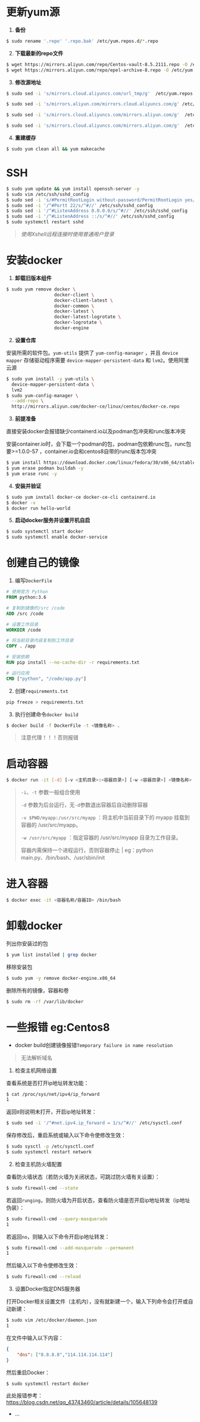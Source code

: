 # 更新yum源

1. **备份**

```bash
$ sudo rename '.repo' '.repo.bak' /etc/yum.repos.d/*.repo
```

2. **下载最新的repo文件**

```bash
$ wget https://mirrors.aliyun.com/repo/Centos-vault-8.5.2111.repo -O /etc/yum.repos.d/Centos-vault-8.5.2111.repo
$ wget https://mirrors.aliyun.com/repo/epel-archive-8.repo -O /etc/yum.repos.d/epel-archive-8.repo
```

3. **修改源地址**

```bash
$ sudo sed -i 's/mirrors.cloud.aliyuncs.com/url_tmp/g'  /etc/yum.repos.d/Centos-vault-8.5.2111.repo &&  sed -i 's/mirrors.aliyun.com/mirrors.cloud.aliyuncs.com/g' /etc/yum.repos.d/Centos-vault-8.5.2111.repo && sed -i 's/url_tmp/mirrors.aliyun.com/g' /etc/yum.repos.d/Centos-vault-8.5.2111.repo

$ sudo sed -i 's/mirrors.aliyun.com/mirrors.cloud.aliyuncs.com/g' /etc/yum.repos.d/epel-archive-8.repo

$ sudo sed -i 's/mirrors.cloud.aliyuncs.com/mirrors.aliyun.com/g'  /etc/yum.repos.d/Centos-vault-8.5.2111.repo 

$ sudo sed -i 's/mirrors.cloud.aliyuncs.com/mirrors.aliyun.com/g'  /etc/yum.repos.d/epel-archive-8.repo
```

4. **重建缓存**

```bash
$ sudo yum clean all && yum makecache
```





# SSH

```bash
$ sudo yum update && yum install openssh-server -y
$ sudo vim /etc/ssh/sshd_config 
$ sudo sed -i 's/#PermitRootLogin without-password/PermitRootLogin yes/' /etc/ssh/sshd_config
$ sudo sed -i '/^#Portt 22/s/^#//' /etc/ssh/sshd_config
$ sudo sed -i '/^#ListenAddress 0.0.0.0/s/^#//' /etc/ssh/sshd_config
$ sudo sed -i '/^#ListenAddress ::/s/^#//' /etc/ssh/sshd_config
$ sudo systemctl restart sshd
```

>  *使用Xshell远程连接时使用普通用户登录*





# 安装docker

1. **卸载旧版本组件**

```bash
$ sudo yum remove docker \
                  docker-client \
                  docker-client-latest \
                  docker-common \
                  docker-latest \
                  docker-latest-logrotate \
                  docker-logrotate \
                  docker-engine
```



2. **设置仓库**

安装所需的软件包。`yum-utils` 提供了 `yum-config-manager` ，并且 `device mapper` 存储驱动程序需要 `device-mapper-persistent-data` 和 `lvm2`。使用阿里云源

```bash
$ sudo yum install -y yum-utils \
  device-mapper-persistent-data \
  lvm2
$ sudo yum-config-manager \
  --add-repo \
  http://mirrors.aliyun.com/docker-ce/linux/centos/docker-ce.repo
```



3. **前提准备**

直接安装docker会报错缺少containerd.io以及podman包冲突和runc版本冲突

安装container.io时，会下载一个podman的包，podman包依赖runc包，runc包要>=1.0.0-57 ，container.io会和centos8自带的runc版本包冲突

```bash
$ yum install https://download.docker.com/linux/fedora/30/x86_64/stable/Packages/containerd.io-1.2.13-3.2.fc30.x86_64.rpm
$ yum erase podman buildah -y
$ yum erase runc -y
```



4. **安装并验证**

```bash
$ sudo yum install docker-ce docker-ce-cli containerd.io
$ docker -v
$ docker run hello-world
```



5. **启动docker服务并设置开机自启**

```bash
$ sudo systemctl start docker
$ sudo systemctl enable docker-service
```



# 创建自己的镜像

1. 编写`DockerFile`

```dockerfile
# 使用官方 Python 
FROM python:3.6

# 复制到镜像的/src /code
ADD /src /code

# 设置工作目录
WORKDIR /code

# 将当前目录内容复制到工作目录
COPY . /app

# 安装依赖
RUN pip install --no-cache-dir -r requirements.txt

# 运行应用
CMD ["python", "/code/app.py"]
```



2. 创建`requirements.txt`


```bash
pip freeze > requirements.txt
```



3. 执行创建命令`docker build`

```bash
$ docker build -f DockerFile -t <镜像名称> .
```

> 注意代理！！！否则报错





# 启动容器

```bash
$ docker run -it [-d] [-v <主机目录>:<容器目录>] [-w <容器目录>] <镜像名称> <容器内运行的进程>
```

> `-i`、`-t` 参数一般组合使用
>
> `-d` 参数为后台运行，无`-d`参数退出容器后自动删除容器
>
> `-v $PWD/myapp:/usr/src/myapp` ：将主机中当前目录下的 myapp 挂载到容器的 /usr/src/myapp。
>
> `-w /usr/src/myapp` ：指定容器的 /usr/src/myapp 目录为工作目录。
>
>  容器内需保持一个进程运行，否则容器停止 | eg：python main.py、/bin/bash、/usr/sbin/init 





# 进入容器

```bash
$ docker exec -it <容器名称/容器ID> /bin/bash
```





# 卸载docker

列出你安装过的包

```bash
$ yum list installed | grep docker
```

移除安装包

```bash
$ sudo yum -y remove docker-engine.x86_64
```

删除所有的镜像，容器和卷

```bash
$ sudo rm -rf /var/lib/docker
```





# 一些报错 eg:Centos8



* docker build创建镜像报错`Temporary failure in name resolution`

> 无法解析域名

1. 检查主机网络设置

查看系统是否打开ip地址转发功能：

```bash
$ cat /proc/sys/net/ipv4/ip_forward
1
```

返回`0`则说明未打开，开启ip地址转发：

```bash
$ sudo sed -i '/^#net.ipv4.ip_forward = 1/s/^#//' /etc/sysctl.conf
```

保存修改后，重启系统或输入以下命令使修改生效：

```bash
$ sudo sysctl -p /etc/sysctl.conf
$ sudo systemctl restart network
```

2. 检查主机防火墙配置

查看防火墙状态（若防火墙为关闭状态，可跳过防火墙有关设置）：

```bash
$ sudo firewall-cmd --state
```

若返回`runging`，则防火墙为开启状态，查看防火墙是否开启ip地址转发（ip地址伪装）：

```bash
$ sudo firewall-cmd --query-masquerade
1
```


若返回`no`，则输入以下命令开启ip地址转发：

```bash
$ sudo firewall-cmd --add-masquerade --permanent
1
```


然后输入以下命令使修改生效：

```bash
$ sudo firewall-cmd --reload
```

3. 设置Docker指定DNS服务器

打开Docker相关设置文件（主机内），没有就新建一个，输入下列命令会打开或自动新建：

```bash
$ sudo vim /etc/docker/daemon.json
1
```


在文件中输入以下内容：

```json
{
	"dns": ["8.8.8.8","114.114.114.114"]
}
```

然后重启Docker：

```bash
$ sudo systemctl restart docker
```



此处报错参考：https://blog.csdn.net/qq_43743460/article/details/105648139





* ...